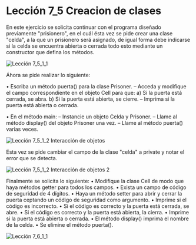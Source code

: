 # Lección 7_5 Creacion de clases

En este ejercicio se solicita continuar con el programa diseñado previamente "prisionero", en el cuál ésta vez se pide crear una clase "celda", a la que un prisionero será asignado, de igual forma debe indicarse si la celda se encuentra abierta o cerrada todo esto mediante un constructor que defina los métodos.

![Lección 7_5_1_1](https://user-images.githubusercontent.com/54320247/68538976-8c9c4d80-0342-11ea-9438-c15835b7fe32.jpg)

Áhora se pide realizar lo siguiente:

• Escriba un método puerta() para la clase Prisoner.
– Acceda y modifique el campo correspondiente en el objeto Cell para que:
  a) Si la puerta está cerrada, se abra.
  b) Si la puerta está abierta, se cierre.
– Imprima si la puerta está abierta o cerrada.

• En el método main:
– Instancie un objeto Celda y Prisoner.
– Llame al método display() del objeto Prisoner una vez.
– Llame al método puerta() varias veces.

![Lección 7_5_1_2 Interacción de objetos](https://user-images.githubusercontent.com/54320247/68540938-d2670f00-035e-11ea-90ec-28f665b044d2.jpg)

Esta vez se pide cambiar el campo de la clase "celda" a private y notar el error que se detecta.

![Lección 7_5_1_2 Interacción de objetos 2](https://user-images.githubusercontent.com/54320247/68540976-5c16dc80-035f-11ea-8053-7cc7ceb6bcb7.jpg)

Finalmente se solicita lo siguiente:
• Modifique la clase Cell de modo que haya métodos getter para todos los campos.
• Exista un campo de código de seguridad de 4 dígitos. 
• Haya un método setter para abrir y cerrar la puerta ceptando un código de seguridad como argumento.
• Imprime si el código es incorrecto.
• Si el código es correcto y la puerta está cerrada, se abre.
• Si el código es correcto y la puerta está abierta, la cierra.
• Imprime si la puerta está abierta o cerrada.
• El método display() imprima el nombre de la celda.
• Se elimine el método puerta().

![Lección 7_6_1_1](https://user-images.githubusercontent.com/54320247/68541083-d6942c00-0360-11ea-81d1-68bd9fd30710.jpg)
